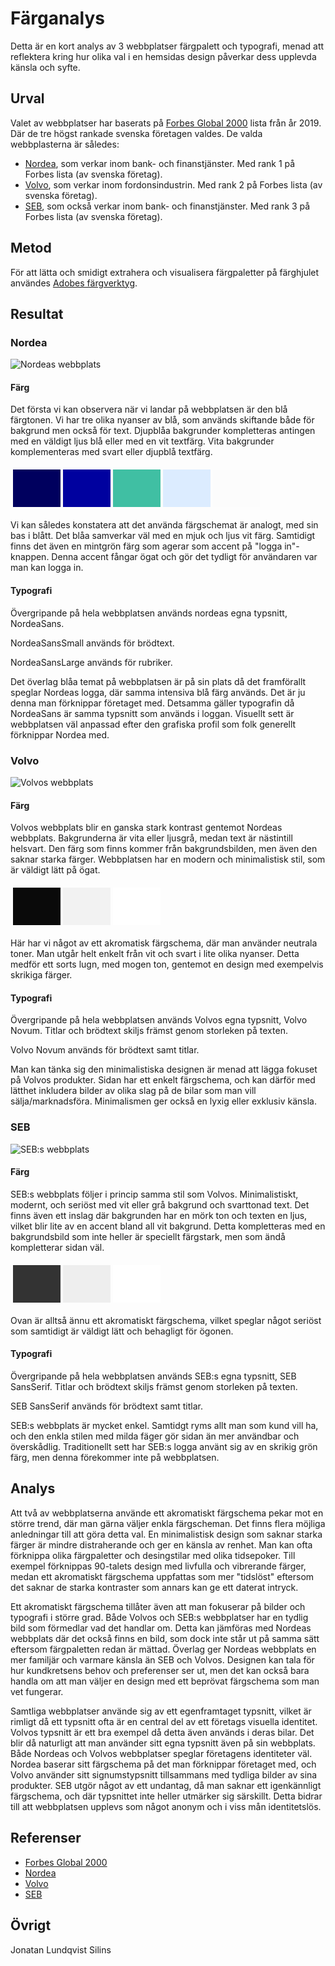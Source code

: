 Färganalys
=======================

Detta är en kort analys av 3 webbplatser färgpalett och typografi, menad att reflektera kring hur olika val i en hemsidas design påverkar dess upplevda känsla och syfte.


Urval
-----------------------

Valet av webbplatser har baserats på [Forbes Global 2000](https://en.wikipedia.org/wiki/List_of_largest_Swedish_companies#2019_Forbes_list) lista från år 2019. Där de tre högst rankade svenska företagen valdes.
De valda webbplasterna är således:
- [Nordea](https://www.nordea.se/), som verkar inom bank- och finanstjänster. Med rank 1 på Forbes lista (av svenska företag).
- [Volvo](https://www.volvocars.com/se/), som verkar inom fordonsindustrin. Med rank 2 på Forbes lista (av svenska företag).
- [SEB](https://seb.se/), som också verkar inom bank- och finanstjänster. Med rank 3 på Forbes lista (av svenska företag).

Metod
-----------------------

För att lätta och smidigt extrahera och visualisera färgpaletter på färghjulet användes [Adobes färgverktyg](https://color.adobe.com/sv/create/color-wheel).

Resultat
-----------------------

### **Nordea**

![Nordeas webbplats](../assets/img/nordea.png)

#### Färg
Det första vi kan observera när vi landar på webbplatsen är den blå färgtonen. Vi har tre olika nyanser av blå, som används skiftande både för bakgrund men också för text.
Djupblåa bakgrunder kompletteras antingen med en väldigt ljus blå eller med en vit textfärg.
Vita bakgrunder komplementeras med svart eller djupblå textfärg.

<table style="border-spacing: 4px; border-collapse: separate">
<tr>
<td style="height: 60px; width: 60px; background-color: #00005e">
<td style="height: 60px; width: 60px; background-color: #00019f">
<td style="height: 60px; width: 60px; background-color: #40bfa3">
<td style="height: 60px; width: 60px; background-color: #DCECFF">
<td style="height: 60px; width: 60px; background-color: #fcfcfc">
</tr>
</table>

Vi kan således konstatera att det använda färgschemat är analogt, med sin bas i blått. Det blåa samverkar väl med en mjuk och ljus vit färg. 
Samtidigt finns det även en mintgrön färg som agerar som accent på "logga in"-knappen. Denna accent fångar ögat och gör det tydligt för användaren var man kan logga in.

#### Typografi
Övergripande på hela webbplatsen används nordeas egna typsnitt, NordeaSans.
<div class = "font-display">
    <p class = "nordea-font-small">NordeaSansSmall används för brödtext.</p>
    <p class = "nordea-font-large">NordeaSansLarge används för rubriker.</p>
</div>
Det överlag blåa temat på webbplatsen är på sin plats då det framförallt speglar Nordeas logga, där samma intensiva blå färg används. Det är ju denna man förknippar företaget med. Detsamma gäller typografin då NordeaSans är samma typsnitt som används i loggan.
Visuellt sett är webbplatsen väl anpassad efter den grafiska profil som folk generellt förknippar Nordea med.

### **Volvo**

![Volvos webbplats](../assets/img/volvo.png)

#### Färg
Volvos webbplats blir en ganska stark kontrast gentemot Nordeas webbplats. Bakgrunderna är vita eller ljusgrå, medan text är nästintill helsvart.
Den färg som finns kommer från bakgrundsbilden, men även den saknar starka färger. Webbplatsen har en modern och minimalistisk stil, som är väldigt lätt på ögat. 

<table style="border-spacing: 4px; border-collapse: separate">
<tr>
<td style="height: 60px; width: 60px; background-color: #000000f5">
<td style="height: 60px; width: 60px; background-color: #F2F2F2">
<td style="height: 60px; width: 60px; background-color: #FFFFFF">
</tr>
</table>

Här har vi något av ett akromatisk färgschema, där man använder neutrala toner. Man utgår helt enkelt från vit och svart i lite olika nyanser. Detta medför ett sorts lugn, med mogen ton, gentemot en design med exempelvis skrikiga färger.

#### Typografi
Övergripande på hela webbplatsen används Volvos egna typsnitt, Volvo Novum. Titlar och brödtext skiljs främst genom storleken på texten. 
<div class = "font-display">
    <p class = "volvo-font">Volvo Novum används för brödtext samt titlar.</p>
</div>

Man kan tänka sig den minimalistiska designen är menad att lägga fokuset på Volvos produkter. Sidan har ett enkelt färgschema, och kan därför med lätthet inkludera bilder av olika slag på de bilar som man vill sälja/marknadsföra. Minimalismen ger också en lyxig eller exklusiv känsla.

### **SEB**

![SEB:s webbplats](../assets/img/SEB.png)

#### Färg
SEB:s webbplats följer i princip samma stil som Volvos. Minimalistiskt, modernt, och seriöst med vit eller grå bakgrund och svarttonad text. Det finns även ett inslag där bakgrunden har en mörk ton och texten en ljus, vilket blir lite av en accent bland all vit bakgrund. Detta kompletteras med en bakgrundsbild som inte heller är speciellt färgstark, men som ändå kompletterar sidan väl. 

<table style="border-spacing: 4px; border-collapse: separate">
<tr>
<td style="height: 60px; width: 60px; background-color: #333333">
<td style="height: 60px; width: 60px; background-color: #EEEEEE">
<td style="height: 60px; width: 60px; background-color: #FFFFFF">
</tr>
</table>

Ovan är alltså ännu ett akromatiskt färgschema, vilket speglar något seriöst som samtidigt är väldigt lätt och behagligt för ögonen.

#### Typografi
Övergripande på hela webbplatsen används SEB:s egna typsnitt, SEB SansSerif. Titlar och brödtext skiljs främst genom storleken på texten. 
<div class = "font-display">
    <p class = "SEB-font">SEB SansSerif används för brödtext samt titlar.</p>
</div>

SEB:s webbplats är mycket enkel. Samtidgt ryms allt man som kund vill ha, och den enkla stilen med milda fäger gör sidan än mer användbar och överskådlig. 
Traditionellt sett har SEB:s logga använt sig av en skrikig grön färg, men denna förekommer inte på webbplatsen.

Analys
-----------------------

Att två av webbplatserna använde ett akromatiskt färgschema pekar mot en större trend, där man gärna väljer enkla färgscheman. Det finns flera möjliga anledningar till att göra detta val. 
En minimalistisk design som saknar starka färger är mindre distraherande och ger en känsla av renhet. Man kan ofta förknippa olika färgpaletter och desingstilar med olika tidsepoker. Till exempel förknippas 90-talets design med livfulla och vibrerande färger, medan ett akromatiskt färgschema uppfattas som mer "tidslöst" eftersom det saknar de starka kontraster som annars kan ge ett daterat intryck.

Ett akromatiskt färgschema tillåter även att man fokuserar på bilder och typografi i större grad. Både Volvos och SEB:s webbplatser har en tydlig bild som förmedlar vad det handlar om. Detta kan jämföras med Nordeas webbplats där det också finns en bild, som dock inte står ut på samma sätt eftersom färgpaletten redan är mättad.
Överlag ger Nordeas webbplats en mer familjär och varmare känsla än SEB och Volvos. Designen kan tala för hur kundkretsens behov och preferenser ser ut, men det kan också bara handla om att man väljer en design med ett beprövat färgschema som man vet fungerar.

Samtliga webbplatser använde sig av ett egenframtaget typsnitt, vilket är rimligt då ett typsnitt ofta är en central del av ett företags visuella identitet. Volvos typsnitt är ett bra exempel då detta även används i deras bilar. Det blir då naturligt att man använder sitt egna typsnitt även på sin webbplats. 
Både Nordeas och Volvos webbplatser speglar företagens identiteter väl. Nordea baserar sitt färgschema på det man förknippar företaget med, och Volvo använder sitt signumstypsnitt tillsammans med tydliga bilder av sina produkter. SEB utgör något av ett undantag, då man saknar ett igenkännligt färgschema, och där typsnittet inte heller utmärker sig särskillt. Detta bidrar till att webbplatsen upplevs som något anonym och i viss mån identitetslös.

Referenser
-----------------------

- [Forbes Global 2000](https://en.wikipedia.org/wiki/List_of_largest_Swedish_companies#2019_Forbes_list)
- [Nordea](https://www.nordea.se/)
- [Volvo](https://www.volvocars.com/se/)
- [SEB](https://seb.se/)

Övrigt
-----------------------

Jonatan Lundqvist Silins
